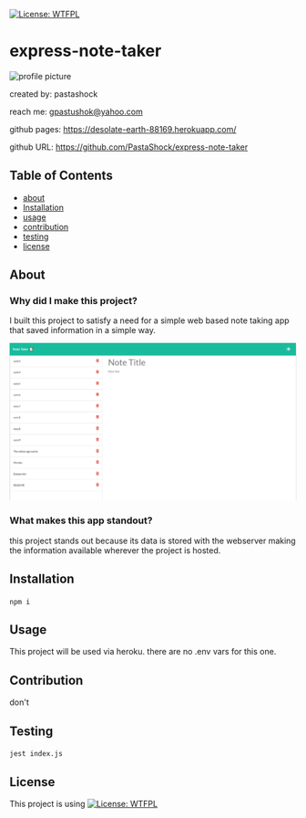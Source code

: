 
[![License: WTFPL](https://img.shields.io/badge/License-WTFPL-brightgreen.svg)](http://www.wtfpl.net/about/)
# express-note-taker
![profile picture](https://github.com/pastashock.png?size=80)

created by: pastashock

reach me: gpastushok@yahoo.com

github pages: https://desolate-earth-88169.herokuapp.com/

github URL: https://github.com/PastaShock/express-note-taker


## Table of Contents
- [about](#about)
- [Installation](#Installation)
- [usage](#Usage)
- [contribution](#Contribution)
- [testing](#testing)
- [license](#license)

## About

### Why did I make this project?
I built this project to satisfy a need for a simple web based note taking app that saved information in a simple way.

![screenshot of the app](Assets/screenshot.png)

### What makes this app standout?
this project stands out because its data is stored with the webserver making the information available wherever the project is hosted.

## Installation
```npm i```

## Usage

This project will be used via heroku. there are no .env vars for this one.

## Contribution
don't

## Testing
```jest index.js```

## License
This project is using [![License: WTFPL](https://img.shields.io/badge/License-WTFPL-brightgreen.svg)](http://www.wtfpl.net/about/)

    
